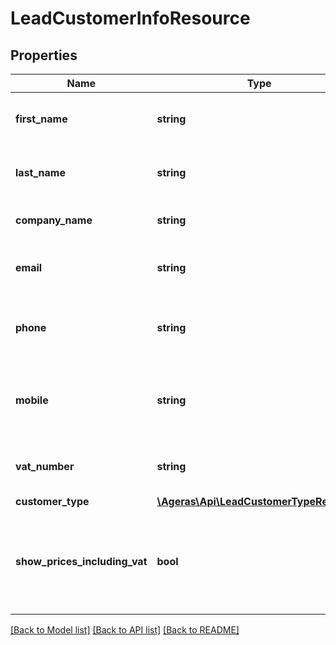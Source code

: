 # LeadCustomerInfoResource

## Properties
Name | Type | Description | Notes
------------ | ------------- | ------------- | -------------
**first_name** | **string** | The first name for the customer. | [optional] 
**last_name** | **string** | The last name for the customer. | [optional] 
**company_name** | **string** | The name of the company. | [optional] 
**email** | **string** | The email used to contact the customer. | [optional] 
**phone** | **string** | The Phone Number used to contact the customer. | [optional] 
**mobile** | **string** | The Mobile Phone Number used to contact the customer. | [optional] 
**vat_number** | **string** | VAT Number for the customer. | [optional] 
**customer_type** | [**\Ageras\Api\LeadCustomerTypeResource**](LeadCustomerTypeResource.md) |  | [optional] 
**show_prices_including_vat** | **bool** | If true, prices should be displayed to the customer including VAT | [optional] [default to false]

[[Back to Model list]](../README.md#documentation-for-models) [[Back to API list]](../README.md#documentation-for-api-endpoints) [[Back to README]](../README.md)


